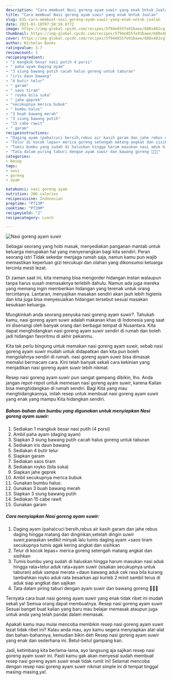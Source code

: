 ```yaml
---
description: "Cara membuat Nasi goreng ayam suwir yang enak Untuk Jualan"
title: "Cara membuat Nasi goreng ayam suwir yang enak Untuk Jualan"
slug: 635-cara-membuat-nasi-goreng-ayam-suwir-yang-enak-untuk-jualan
date: 2021-01-18T07:50:59.877Z
image: https://img-global.cpcdn.com/recipes/5f94e855fe91baee/680x482cq70/nasi-goreng-ayam-suwir-foto-resep-utama.jpg
thumbnail: https://img-global.cpcdn.com/recipes/5f94e855fe91baee/680x482cq70/nasi-goreng-ayam-suwir-foto-resep-utama.jpg
cover: https://img-global.cpcdn.com/recipes/5f94e855fe91baee/680x482cq70/nasi-goreng-ayam-suwir-foto-resep-utama.jpg
author: Nicholas Banks
ratingvalue: 3.7
reviewcount: 3
recipeingredient:
- "1 mangkuk besar nasi putih 4 porsi"
- " paha ayam daging ayam"
- "3 siung bawang putih cacah halus goreng untuk taburan"
- "iris daun bawang"
- "4 butir telur"
- " garam"
- " saos tiram"
- " royko bila suka"
- " jahe geprek"
- "secukupnya merica bubuk"
- " bumbu halus"
- "3 buah bawang merah"
- "3 siung bawang putih"
- "15 cabe rawit"
- " garam"
recipeinstructions:
- "Daging ayam (paha)cuci bersih,rebus air kasih garam dan jahe rebus daging hingga matang dan dinginkan,setelah dingin suwir suwir,panaskan sedikit minyak lalu tumis daging ayam +saos tiram secukupnya tumis agak kering angkat dan sisihkan"
- "Telur di kocok lepas+ merica goreng setengah matang angkat dan sisihkan"
- "Tumis bumbu yang sudah di haluskan hingga harum masukan nasi aduk hingga rata+telur aduk rata+ayam suwir (sisakan secukupnya untuk taburan) aduk sampai merata +daun bawang aduk cek rasa bila kurang tambahkan royko aduk rata besarkan api kurleb 2 minit sambil terus di aduk siap angtkat dan sajikan"
- "Tata dalam piring taburi dengan ayam suwir dan bawang goreng 🥰🥰🥰"
categories:
- Resep
tags:
- nasi
- goreng
- ayam

katakunci: nasi goreng ayam 
nutrition: 206 calories
recipecuisine: Indonesian
preptime: "PT13M"
cooktime: "PT39M"
recipeyield: "2"
recipecategory: Lunch

---
```



![Nasi goreng ayam suwir](https://img-global.cpcdn.com/recipes/5f94e855fe91baee/680x482cq70/nasi-goreng-ayam-suwir-foto-resep-utama.jpg)

Sebagai seorang yang hobi masak, menyediakan panganan mantab untuk keluarga merupakan hal yang menyenangkan bagi kita sendiri. Peran seorang istri Tidak sekedar menjaga rumah saja, namun kamu pun wajib memastikan keperluan gizi tercukupi dan olahan yang dikonsumsi keluarga tercinta mesti lezat.

Di zaman  saat ini, kita memang bisa mengorder hidangan instan walaupun tanpa harus susah memasaknya terlebih dahulu. Namun ada juga mereka yang memang ingin memberikan hidangan yang terenak untuk orang tercintanya. Lantaran, menyajikan masakan sendiri akan jauh lebih higienis dan kita juga bisa menyesuaikan hidangan tersebut sesuai masakan kesukaan keluarga. 



Mungkinkah anda seorang penyuka nasi goreng ayam suwir?. Tahukah kamu, nasi goreng ayam suwir adalah makanan khas di Indonesia yang saat ini disenangi oleh banyak orang dari berbagai tempat di Nusantara. Kita dapat menghidangkan nasi goreng ayam suwir sendiri di rumah dan boleh jadi hidangan favoritmu di akhir pekanmu.

Kita tak perlu bingung untuk memakan nasi goreng ayam suwir, sebab nasi goreng ayam suwir mudah untuk didapatkan dan kita pun boleh mengolahnya sendiri di rumah. nasi goreng ayam suwir bisa dimasak memalui bermacam cara. Kini telah banyak sekali cara kekinian yang menjadikan nasi goreng ayam suwir lebih nikmat.

Resep nasi goreng ayam suwir pun sangat gampang dibikin, lho. Anda jangan repot-repot untuk memesan nasi goreng ayam suwir, karena Kalian bisa menghidangkan di rumah sendiri. Bagi Kita yang mau menghidangkannya, inilah resep untuk membuat nasi goreng ayam suwir yang enak yang mampu Kita hidangkan sendiri.

<!--inarticleads1-->

##### Bahan-bahan dan bumbu yang digunakan untuk menyiapkan Nasi goreng ayam suwir:

1. Sediakan 1 mangkuk besar nasi putih (4 porsi)
1. Ambil  paha ayam (daging ayam)
1. Siapkan 3 siung bawang putih cacah halus goreng untuk taburan
1. Sediakan iris daun bawang
1. Sediakan 4 butir telur
1. Siapkan  garam
1. Sediakan  saos tiram
1. Sediakan  royko (bila suka)
1. Siapkan  jahe geprek
1. Ambil secukupnya merica bubuk
1. Gunakan  bumbu halus:
1. Gunakan 3 buah bawang merah
1. Siapkan 3 siung bawang putih
1. Sediakan 15 cabe rawit
1. Gunakan  garam




<!--inarticleads2-->

##### Cara menyiapkan Nasi goreng ayam suwir:

1. Daging ayam (paha)cuci bersih,rebus air kasih garam dan jahe rebus daging hingga matang dan dinginkan,setelah dingin suwir suwir,panaskan sedikit minyak lalu tumis daging ayam +saos tiram secukupnya tumis agak kering angkat dan sisihkan
1. Telur di kocok lepas+ merica goreng setengah matang angkat dan sisihkan
1. Tumis bumbu yang sudah di haluskan hingga harum masukan nasi aduk hingga rata+telur aduk rata+ayam suwir (sisakan secukupnya untuk taburan) aduk sampai merata +daun bawang aduk cek rasa bila kurang tambahkan royko aduk rata besarkan api kurleb 2 minit sambil terus di aduk siap angtkat dan sajikan
1. Tata dalam piring taburi dengan ayam suwir dan bawang goreng 🥰🥰🥰




Ternyata cara buat nasi goreng ayam suwir yang enak tidak ribet ini mudah sekali ya! Semua orang dapat membuatnya. Resep nasi goreng ayam suwir Sesuai banget buat kalian yang baru mau belajar memasak ataupun juga untuk anda yang telah pandai dalam memasak.

Apakah kamu mau mulai mencoba membikin resep nasi goreng ayam suwir lezat tidak ribet ini? Kalau anda mau, ayo kamu segera menyiapkan alat-alat dan bahan-bahannya, kemudian bikin deh Resep nasi goreng ayam suwir yang enak dan sederhana ini. Betul-betul gampang kan. 

Jadi, ketimbang kita berlama-lama, ayo langsung aja sajikan resep nasi goreng ayam suwir ini. Pasti kamu gak akan menyesal sudah membuat resep nasi goreng ayam suwir enak tidak rumit ini! Selamat mencoba dengan resep nasi goreng ayam suwir nikmat simple ini di tempat tinggal masing-masing,ya!.

